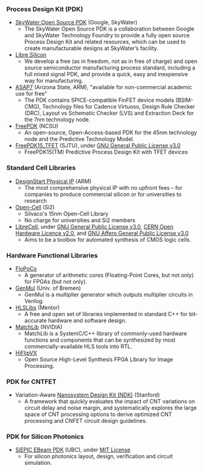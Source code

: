 ### Process Design Kit (PDK)
+ [SkyWater Open Source PDK](https://github.com/google/skywater-pdk) (Google, SkyWater)
  - The SkyWater Open Source PDK is a collaboration between Google and SkyWater Technology Foundry to provide a fully open source Process Design Kit and related resources, which can be used to create manufacturable designs at SkyWater’s facility.
+ [Libre Silicon](https://libresilicon.com/)
  - We develop a free (as in freedom, not as in free of charge) and open source semiconductor manufacturing process standard, including a full mixed signal PDK, and provide a quick, easy and inexpensive way for manufacturing.
+ [ASAP7](http://asap.asu.edu/asap/) (Arizona State, ARM), "available for non-commercial academic use for free"
  - The PDK contains SPICE-compatible FinFET device models (BSIM-CMG), Technology files for Cadence Virtuoso, Design Rule Checker (DRC), Layout vs Schematic Checker (LVS) and Extraction Deck for the 7nm technology node.
+ [FreePDK](https://www.eda.ncsu.edu/wiki/FreePDK) (NCSU)
  - An open-source, Open-Access-based PDK for the 45nm technology node and the Predictive Technology Model.
+ [FreePDK15_TFET](https://github.com/SJTU-YONGFU-RESEARCH-GRP/FreePDK15_TFET) (SJTU), under [GNU General Public License v3.0](https://github.com/SJTU-YONGFU-RESEARCH-GRP/FreePDK15_TFET/blob/main/LICENSE)
  - FreePDK15(TM) Predictive Process Design Kit with TFET devices

### Standard Cell Libraries
- [DesignStart Physical IP](https://developer.arm.com/ip-products/designstart/physical-ip) (ARM)
  - The most comprehensive physical IP with no upfront fees – for companies to produce commercial silicon or for universities to research
- [Open-Cell](http://www.si2.org/open-cell-library/) (Si2)
  - Silvaco's 15nm Open-Cell Library
  - No charge for universities and Si2 members
- [LibreCell](https://codeberg.org/tok/librecell), under [GNU General Public License v3.0](https://codeberg.org/tok/librecell/src/branch/master/librecell-common/LICENSE), [CERN Open Hardware Licence v2.0](https://codeberg.org/tok/librecell/src/branch/master/librecell-layout/LICENCE), and [GNU Affero General Public License v3.0](https://codeberg.org/tok/librecell/src/branch/master/librecell-lib/LICENSE)
  - Aims to be a toolbox for automated synthesis of CMOS logic cells.

### Hardware Functional Libraries
+ [FloPoCo](http://flopoco.gforge.inria.fr/)
  - A generator of arithmetic cores (Floating-Point Cores, but not only) for FPGAs (but not only).
+ [GenMul](https://github.com/amahzoon/genmul) (Univ. of Bremen)
  - GenMul is a multiplier generator which outputs multiplier circuits in Verilog.
+ [HLSLibs](https://hlslibs.org/) (Mentor)
  - A free and open set of libraries implemented in standard C++ for bit-accurate hardware and software design.
+ [MatchLib](https://github.com/NVlabs/matchlib) (NVIDIA)
  - MatchLib is a SystemC/C++ library of commonly-used hardware functions and components that can be synthesized by most commercially-available HLS tools into RTL.
+ [HiFlipVX](https://github.com/TUD-ADS/HiFlipVX)
  - Open Source High-Level Synthesis FPGA Library for Image Processing.

### PDK for CNTFET
- Variation-Aware [Nanosystem Design Kit (NDK)](https://nanohub.org/resources/22582) (Stanford)
  - A framework that quickly evaluates the impact of CNT variations on circuit delay and noise margin, and systematically explores the large space of CNT processing options to derive optimized CNT processing and CNFET circuit design guidelines.

### PDK for Silicon Photonics
- [SiEPIC EBeam PDK](https://github.com/SiEPIC/SiEPIC_EBeam_PDK) (UBC), under [MIT License](https://github.com/SiEPIC/SiEPIC_EBeam_PDK/blob/master/LICENSE.md)
  - For silicon photonics layout, design, verification and circuit simulation.
